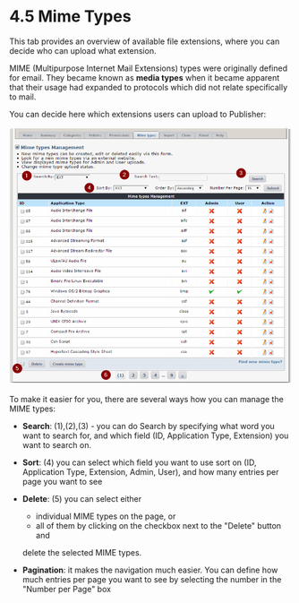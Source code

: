# 4.5 Mime Types

This tab provides an overview of available file extensions, where you can decide who can upload what extension.

MIME (Multipurpose Internet Mail Extensions) types were originally defined for email. They became known as **media types** when it became apparent that their usage had expanded to protocols which did not relate specifically to mail.

You can decide here which extensions users can upload to Publisher:

![](../assets/mime1.png)

To make it easier for you, there are several ways how you can manage the MIME types:

- **Search**: (1),(2),(3) - you can do Search by specifying what word you want to search for, and which field (ID, Application Type, Extension) you want to search on. 
- **Sort**: (4) you can select which field you want to use sort on (ID, Application Type, Extension, Admin, User), and how many entries per page you want to see
- **Delete**: (5) you can select either
    - individual MIME types on the page, or 
    - all of them by clicking on the checkbox next to the "Delete" button and
     
    delete the selected MIME types. 
- **Pagination**: it makes the navigation much easier. You can define how much entries per page you want to see by selecting the number in the "Number per Page" box


